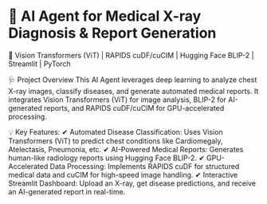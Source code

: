 # 📌 AI Agent for Medical X-ray Diagnosis & Report Generation

🚀 Vision Transformers (ViT) | RAPIDS cuDF/cuCIM | Hugging Face BLIP-2 | Streamlit | PyTorch

🩺 Project Overview
This AI Agent leverages deep learning to analyze chest X-ray images, classify diseases, and generate automated medical reports. It integrates Vision Transformers (ViT) for image analysis, BLIP-2 for AI-generated reports, and RAPIDS cuDF/cuCIM for GPU-accelerated processing.

💡 Key Features:
✔ Automated Disease Classification: Uses Vision Transformers (ViT) to predict chest conditions like Cardiomegaly, Atelectasis, Pneumonia, etc.
✔ AI-Powered Medical Reports: Generates human-like radiology reports using Hugging Face BLIP-2.
✔ GPU-Accelerated Data Processing: Implements RAPIDS cuDF for structured medical data and cuCIM for high-speed image handling.
✔ Interactive Streamlit Dashboard: Upload an X-ray, get disease predictions, and receive an AI-generated report in real-time.

